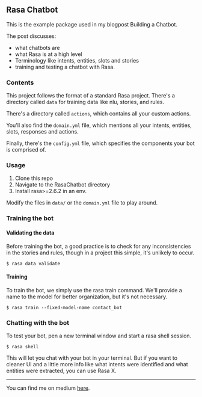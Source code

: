 ## Rasa Chatbot

This is the example package used in my blogpost Building a Chatbot.

The post discusses:
* what chatbots are
* what Rasa is at a high level
* Terminology like intents, entities, slots and stories
* training and testing a chatbot with Rasa.


### Contents
This project follows the format of a standard Rasa project. There's a directory called `data` for training data like nlu, stories, and rules.

There's a directory called `actions`, which contains all your custom actions.

You'll also find the `domain.yml` file, which mentions all your intents, entities, slots, responses and actions.

Finally, there's the `config.yml` file, which specifies the components your bot is comprised of.

### Usage
1. Clone this repo
2. Navigate to the RasaChatbot directory
3. Install rasa>=2.6.2 in an env.

Modify the files in `data/` or the `domain.yml` file to play around.

### Training the bot
#### Validating the data
Before training the bot, a good practice is to check for any inconsistencies in the stories and rules, though in a project this simple, it's unlikely to occur.
```
$ rasa data validate
```

#### Training
To train the bot, we simply use the rasa train command. We'll provide a name to the model for better organization, but it's not necessary.
```
$ rasa train --fixed-model-name contact_bot
```

### Chatting with the bot
To test your bot, pen a new terminal window and start a rasa shell session.
```
$ rasa shell
```
This will let you chat with your bot in your terminal. But if you want to cleaner UI and a little more info like what intents were identified and what entities were extracted, you can use Rasa X.

---

You can find me on medium [here](https://polaris000.medium.com).
